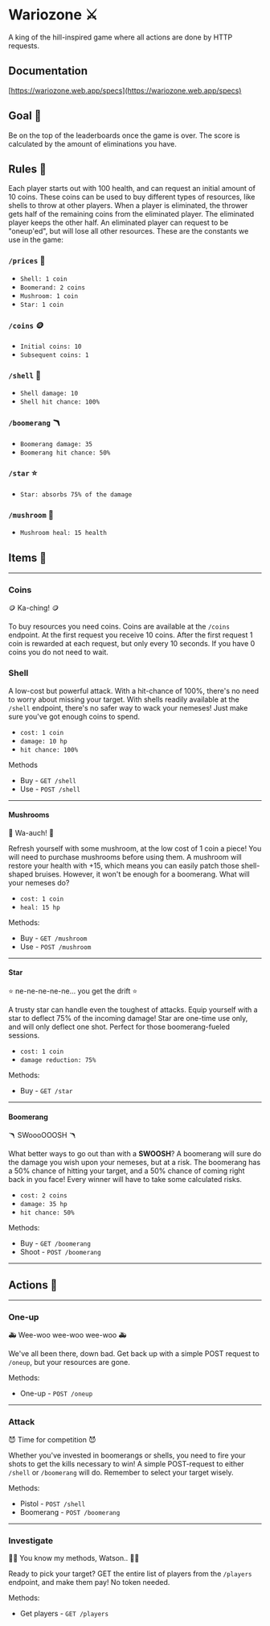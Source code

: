 # Wariozone ⚔️

A king of the hill-inspired game where all actions are done by HTTP requests.

## Documentation

[https://wariozone.web.app/specs](https://wariozone.web.app/specs)

## Goal 🥅

Be on the top of the leaderboards once the game is over. The score is calculated by the amount of eliminations you have.

## Rules 📝

Each player starts out with 100 health, and can request an initial amount of 10 coins. These coins can be used to buy different types of resources, like shells to throw at other players. When a player is eliminated, the thrower gets half of the remaining coins from the eliminated player. The eliminated player keeps the other half. An eliminated player can request to be "oneup'ed", but will lose all other resources. These are the constants we use in the game:

### `/prices` 🤑

-   `Shell: 1 coin`
-   `Boomerand: 2 coins`
-   `Mushroom: 1 coin`
-   `Star: 1 coin`

### `/coins` 🪙

-   `Initial coins: 10`
-   `Subsequent coins: 1`

### `/shell` 🐢

-   `Shell damage: 10`
-   `Shell hit chance: 100%`

### `/boomerang` 🪃

-   `Boomerang damage: 35`
-   `Boomerang hit chance: 50%`

### `/star` ⭐️

-   `Star: absorbs 75% of the damage`

### `/mushroom` 🍄

-   `Mushroom heal: 15 health`

## Items 🍱

---

### Coins

🪙 Ka-ching! 🪙

To buy resources you need coins. Coins are available at the `/coins` endpoint. At the first request you receive 10 coins. After the first request 1 coin is rewarded at each request, but only every 10 seconds. If you have 0 coins you do not need to wait. 

### Shell

A low-cost but powerful attack. With a hit-chance of 100%, there's no need to worry about missing your target. With shells readily available at the `/shell` endpoint, there's no safer way to wack your nemeses! Just make sure you've got enough coins to spend.

-   `cost: 1 coin`
-   `damage: 10 hp`
-   `hit chance: 100%`

Methods

* Buy - `GET /shell`
* Use - `POST /shell`

---

#### Mushrooms

🍄 Wa-auch! 🍄

Refresh yourself with some mushroom, at the low cost of 1 coin a piece! You will need to purchase mushrooms before using them. A mushroom will restore your health with +15, which means you can easily patch those shell-shaped bruises. However, it won't be enough for a boomerang. What will your nemeses do?

-   `cost: 1 coin`
-   `heal: 15 hp`

Methods:

* Buy - `GET /mushroom`
* Use - `POST /mushroom`

---

#### Star

⭐️ ne-ne-ne-ne-ne... you get the drift ⭐️

A trusty star can handle even the toughest of attacks. Equip yourself with a star to deflect 75% of the incoming damage! Star are one-time use only, and will only deflect one shot. Perfect for those boomerang-fueled sessions.

-   `cost: 1 coin`
-   `damage reduction: 75%`

Methods:

* Buy - `GET /star`

---

#### Boomerang

🪃 SWoooOOOSH 🪃

What better ways to go out than with a **SWOOSH**? A boomerang will sure do the damage you wish upon your nemeses, but at a risk. The boomerang has a 50% chance of hitting your target, and a 50% chance of coming right back in you face! Every winner will have to take some calculated risks.

-   `cost: 2 coins`
-   `damage: 35 hp`
-   `hit chance: 50%`

Methods:

* Buy - `GET /boomerang`
* Shoot - `POST /boomerang`

---

## Actions 👊

---

### One-up

🚑 Wee-woo wee-woo wee-woo 🚑

We've all been there, down bad. Get back up with a simple POST request to `/oneup`, but your resources are gone. 

Methods:

* One-up - `POST /oneup`

---

### Attack

😈 Time for competition 😈

Whether you've invested in boomerangs or shells, you need to fire your shots to get the kills necessary to win! A simple POST-request to either `/shell` or `/boomerang` will do. Remember to select your target wisely.

Methods:

* Pistol - `POST /shell`
* Boomerang - `POST /boomerang`

---

### Investigate

🕵️‍♂️ You know my methods, Watson.. 🕵️‍♀️

Ready to pick your target? GET the entire list of players from the `/players` endpoint, and make them pay! No token needed.

Methods:

* Get players - `GET /players`